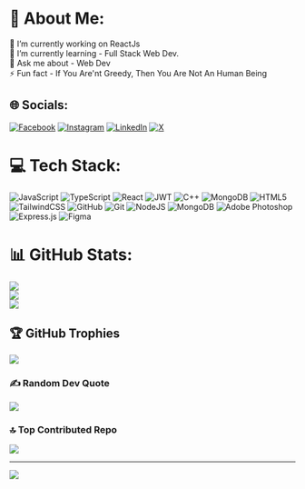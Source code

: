 # 💫 About Me:
🔭 I’m currently working on ReactJs<br>🌱 I’m currently learning - Full Stack Web Dev.<br>💬 Ask me about - Web Dev<br>⚡ Fun fact - If You Are'nt Greedy, Then You Are Not An Human Being


## 🌐 Socials:
[![Facebook](https://img.shields.io/badge/Facebook-%231877F2.svg?logo=Facebook&logoColor=white)](https://facebook.com/jay.shende.92167) [![Instagram](https://img.shields.io/badge/Instagram-%23E4405F.svg?logo=Instagram&logoColor=white)](https://instagram.com/jay__shende) [![LinkedIn](https://img.shields.io/badge/LinkedIn-%230077B5.svg?logo=linkedin&logoColor=white)](https://linkedin.com/in/jay-shende-2a5505209) [![X](https://img.shields.io/badge/X-black.svg?logo=X&logoColor=white)](https://x.com/Jayshende17) 

# 💻 Tech Stack:
![JavaScript](https://img.shields.io/badge/javascript-%23323330.svg?style=flat&logo=javascript&logoColor=%23F7DF1E) ![TypeScript](https://img.shields.io/badge/typescript-%23007ACC.svg?style=flat&logo=typescript&logoColor=white) ![React](https://img.shields.io/badge/react-%2320232a.svg?style=flat&logo=react&logoColor=%2361DAFB) ![JWT](https://img.shields.io/badge/JWT-black?style=flat&logo=JSON%20web%20tokens) ![C++](https://img.shields.io/badge/c++-%2300599C.svg?style=flat&logo=c%2B%2B&logoColor=white) ![MongoDB](https://img.shields.io/badge/MongoDB-%234ea94b.svg?style=flat&logo=mongodb&logoColor=white) ![HTML5](https://img.shields.io/badge/html5-%23E34F26.svg?style=flat&logo=html5&logoColor=white) ![TailwindCSS](https://img.shields.io/badge/tailwindcss-%2338B2AC.svg?style=flat&logo=tailwind-css&logoColor=white) ![GitHub](https://img.shields.io/badge/github-%23121011.svg?style=flat&logo=github&logoColor=white) ![Git](https://img.shields.io/badge/git-%23F05033.svg?style=flat&logo=git&logoColor=white) ![NodeJS](https://img.shields.io/badge/node.js-6DA55F?style=flat&logo=node.js&logoColor=white) ![MongoDB](https://img.shields.io/badge/MongoDB-%234ea94b.svg?style=flat&logo=mongodb&logoColor=white) ![Adobe Photoshop](https://img.shields.io/badge/adobe%20photoshop-%2331A8FF.svg?style=flat&logo=adobe%20photoshop&logoColor=white) ![Express.js](https://img.shields.io/badge/express.js-%23404d59.svg?style=flat&logo=express&logoColor=%2361DAFB) ![Figma](https://img.shields.io/badge/figma-%23F24E1E.svg?style=flat&logo=figma&logoColor=white)
# 📊 GitHub Stats:
![](https://github-readme-stats.vercel.app/api?username=Jayshende&theme=dark&hide_border=false&include_all_commits=true&count_private=true)<br/>
![](https://github-readme-streak-stats.herokuapp.com/?user=Jayshende&theme=dark&hide_border=false)<br/>
![](https://github-readme-stats.vercel.app/api/top-langs/?username=Jayshende&theme=dark&hide_border=false&include_all_commits=true&count_private=true&layout=compact)

## 🏆 GitHub Trophies
![](https://github-profile-trophy.vercel.app/?username=Jayshende&theme=radical&no-frame=false&no-bg=false&margin-w=4)

### ✍️ Random Dev Quote
![](https://quotes-github-readme.vercel.app/api?type=horizontal&theme=dark)

### 🔝 Top Contributed Repo
![](https://github-contributor-stats.vercel.app/api?username=Jayshende&limit=5&theme=dark&combine_all_yearly_contributions=true)

---
[![](https://visitcount.itsvg.in/api?id=Jayshende&icon=6&color=0)](https://visitcount.itsvg.in)

<!-- Proudly created with GPRM ( https://gprm.itsvg.in ) -->
